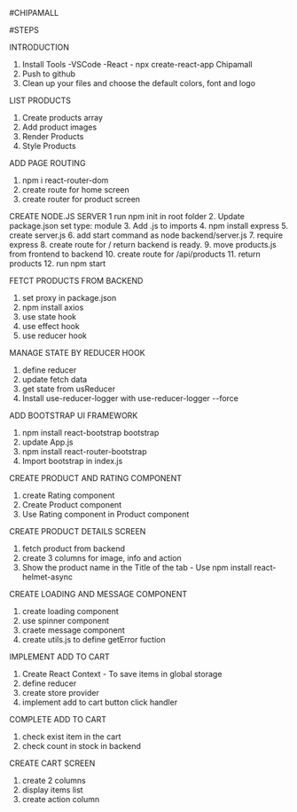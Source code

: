 #CHIPAMALL

#STEPS

INTRODUCTION

1. Install Tools
   -VSCode
   -React - npx create-react-app Chipamall
2. Push to github
3. Clean up your files and choose the default colors, font and logo

LIST PRODUCTS

1. Create products array
2. Add product images
3. Render Products
4. Style Products

ADD PAGE ROUTING

1. npm i react-router-dom
2. create route for home screen
3. create router for product screen

CREATE NODE.JS SERVER
1 run npm init in root folder 2. Update package.json set type: module 3. Add .js to imports 4. npm install express 5. create server.js 6. add start command as node backend/server.js 7. require express 8. create route for / return backend is ready. 9. move products.js from frontend to backend 10. create route for /api/products 11. return products 12. run npm start

FETCT PRODUCTS FROM BACKEND

1. set proxy in package.json
2. npm install axios
3. use state hook
4. use effect hook
5. use reducer hook

MANAGE STATE BY REDUCER HOOK

1. define reducer
2. update fetch data
3. get state from usReducer
4. Install use-reducer-logger with use-reducer-logger --force

ADD BOOTSTRAP UI FRAMEWORK

1. npm install react-bootstrap bootstrap
2. update App.js
3. npm install react-router-bootstrap
4. Import bootstrap in index.js

CREATE PRODUCT AND RATING COMPONENT

1. create Rating component
2. Create Product component
3. Use Rating component in Product component

CREATE PRODUCT DETAILS SCREEN

1. fetch product from backend
2. create 3 columns for image, info and action
3. Show the product name in the Title of the tab - Use npm install react-helmet-async

CREATE LOADING AND MESSAGE COMPONENT

1. create loading component
2. use spinner component
3. craete message component
4. create utils.js to define getError fuction

IMPLEMENT ADD TO CART

1. Create React Context - To save items in global storage
2. define reducer
3. create store provider
4. implement add to cart button click handler

COMPLETE ADD TO CART

1. check exist item in the cart
2. check count in stock in backend

CREATE CART SCREEN

1. create 2 columns
2. display items list
3. create action column
